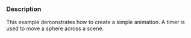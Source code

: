 ### Description

This example demonstrates how to create a simple animation. A timer is used to move a sphere across a scene.
